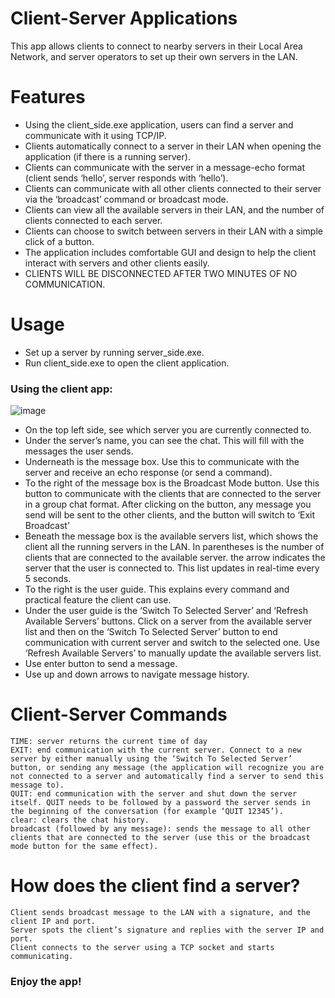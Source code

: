 # Client-Server Applications
  This app allows clients to connect to nearby servers in their Local Area Network, and server operators to set up their own servers in the LAN.

# Features

  - Using the client_side.exe application, users can find a server and communicate with it using TCP/IP. 
  - Clients automatically connect to a server in their LAN when opening the application (if there is a running server).
  - Clients can communicate with the server in a message-echo format (client sends ‘hello’, server responds with ‘hello’).
  - Clients can communicate with all other clients connected to their server via the ‘broadcast’ command or broadcast mode.
  - Clients can view all the available servers in their LAN, and the number of clients connected to each server.
  - Clients can choose to switch between servers in their LAN with a simple click of a button.
  - The application includes comfortable GUI and design to help the client interact with servers and other clients easily.
  - CLIENTS WILL BE DISCONNECTED AFTER TWO MINUTES OF NO COMMUNICATION.
 
# Usage

  - Set up a server by running server_side.exe.
  - Run client_side.exe to open the client application.
  ### Using the client app:

  ![image](https://github.com/NoRehovot/client-server/blob/main/example.png)

  - On the top left side, see which server you are currently connected to.
  - Under the server’s name, you can see the chat. This will fill with the messages the user sends.
  - Underneath is the message box. Use this to communicate with the server and receive an echo response (or send a command).
  - To the right of the message box is the Broadcast Mode button. Use this button to communicate with the clients that are connected to the server in a group chat format. After clicking on the button, any message you send will be sent to the other clients, and the button will switch to ‘Exit Broadcast’
  - Beneath the message box is the available servers list, which shows the client all the running servers in the LAN. In parentheses is the number of clients that are connected to the available server. the arrow indicates the server that the user is connected to. This list updates in real-time every 5 seconds.
  - To the right is the user guide. This explains every command and practical feature the client can use.
  - Under the user guide is the ‘Switch To Selected Server’ and ‘Refresh Available Servers’ buttons. Click on a server from the available server list and then on the ‘Switch To Selected Server’ button to end communication with current server and switch to the selected one. Use ‘Refresh Available Servers’ to manually update the available servers list. 
  - Use enter button to send a message.
  - Use up and down arrows to navigate message history.


# Client-Server Commands

    TIME: server returns the current time of day
    EXIT: end communication with the current server. Connect to a new server by either manually using the ‘Switch To Selected Server’ button, or sending any message (the application will recognize you are not connected to a server and automatically find a server to send this message to).
    QUIT: end communication with the server and shut down the server itself. QUIT needs to be followed by a password the server sends in the beginning of the conversation (for example ‘QUIT 12345’).
    clear: clears the chat history.
    broadcast (followed by any message): sends the message to all other clients that are connected to the server (use this or the broadcast mode button for the same effect). 

# How does the client find a server?
    Client sends broadcast message to the LAN with a signature, and the client IP and port.
    Server spots the client’s signature and replies with the server IP and port.
    Client connects to the server using a TCP socket and starts communicating.

### Enjoy the app!
